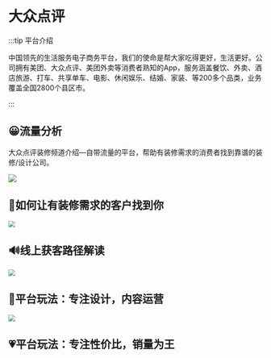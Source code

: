 # 大众点评



:::tip 平台介绍

中国领先的生活服务电子商务平台，我们的使命是帮大家吃得更好，生活更好。公司拥有美团、大众点评、美团外卖等消费者熟知的App，服务涵盖餐饮、外卖、酒店旅游、打车、共享单车、电影、休闲娱乐、结婚、家装、等200多个品类，业务覆盖全国2800个县区市。

:::



## 😀流量分析

大众点评装修频道介绍—自带流量的平台，帮助有装修需求的消费者找到靠谱的装修/设计公司。

![](https://s2.loli.net/2023/03/07/nP2osLlywWK1RSv.png)





## 🧡如何让有装修需求的客户找到你



<img src="https://s2.loli.net/2023/03/07/WiDV4LJUFExXspg.png" style="zoom:80%;" />



## 🔊**线上获客路径解读**



<img src="https://s2.loli.net/2023/03/07/In6MwYuT4jZOHof.png" style="zoom:80%;" />



## 🔔平台玩法：专注设计，内容运营

<img src="https://s2.loli.net/2023/03/07/Vhn1w3iNorb5qfU.png" style="zoom:80%;" />

## 💗平台玩法：专注性价比，销量为王
